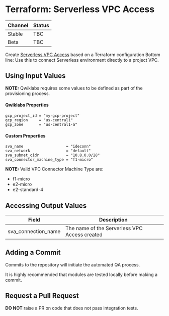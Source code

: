 # Terraform: Serverless VPC Access 

| Channel | Status |
|---------|--------|
| Stable  | TBC    | 
| Beta    | TBC    | 

Create [Serverless VPC Access](https://cloud.google.com/vpc/docs/configure-serverless-vpc-access) based on a Terraform configuration
Bottom line: Use this to connect Serverless environment directly to a project VPC.

## Using Input Values 

__NOTE:__ Qwiklabs requires some values to be defined as part of the provisioning process. 

#### Qwiklabs Properties
```
gcp_project_id = "my-gcp-project"
gcp_region     = "us-central1"
gcp_zone       = "us-central1-a"
```

#### Custom Properties

```
sva_name                   = "ideconn"
sva_network                = "default"
sva_subnet_cidr            = "10.8.0.0/28"
sva_connector_machine_type = "f1-micro" 
```

__NOTE:__ Valid VPC Connector Machine Type are:

* f1-micro
* e2-micro
* e2-standard-4

## Accessing Output Values 

| Field | Description |
|-------|-------------|
| sva_connection_name | The name of the Serverless VPC Access created |

## Adding a Commit 

Commits to the repository will initiate the automated QA process.

It is highly recommended that modules are tested locally before making a commit.

## Request a Pull Request

__DO NOT__ raise a PR on code that does not pass integration tests.
